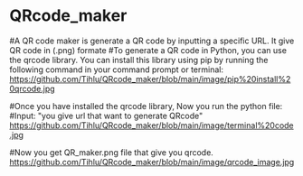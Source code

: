 # QRcode_maker
#A QR code maker is generate a QR code by inputting a specific URL. It give QR code in (.png) formate
#To generate a QR code in Python, you can use the qrcode library. You can install this library using pip by running the following command in your command prompt or terminal:
https://github.com/Tihlu/QRcode_maker/blob/main/image/pip%20install%20qrcode.jpg       

#Once you have installed the qrcode library, Now you run the python file:
#Input: "you give url that want to generate QRcode"
https://github.com/Tihlu/QRcode_maker/blob/main/image/terminal%20code.jpg
 
#Now you get QR_maker.png file that give you qrcode.
https://github.com/Tihlu/QRcode_maker/blob/main/image/qrcode_image.jpg
       

